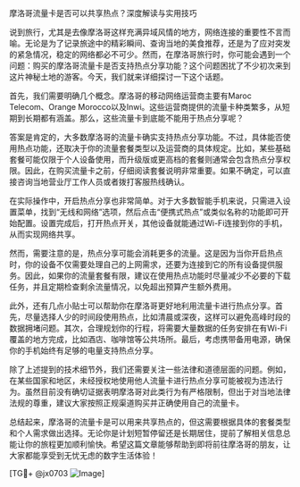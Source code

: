 摩洛哥流量卡是否可以共享热点？深度解读与实用技巧

说到旅行，尤其是去像摩洛哥这样充满异域风情的地方，网络连接的重要性不言而喻。无论是为了记录旅途中的精彩瞬间、查询当地的美食推荐，还是为了应对突发的紧急情况，稳定的网络都必不可少。然而，在摩洛哥旅行时，你可能会遇到一个问题：购买的摩洛哥流量卡是否支持热点分享功能？这个问题困扰了不少初次来到这片神秘土地的游客。今天，我们就来详细探讨一下这个话题。

首先，我们需要明确几个概念。摩洛哥的移动网络运营商主要有Maroc Telecom、Orange Morocco以及Inwi。这些运营商提供的流量卡种类繁多，从短期到长期都有涵盖。那么，这些流量卡到底能不能用于热点分享呢？

答案是肯定的，大多数摩洛哥的流量卡确实支持热点分享功能。不过，具体能否使用热点功能，还取决于你的流量套餐类型以及运营商的具体规定。比如，某些基础套餐可能仅限于个人设备使用，而升级版或更高档的套餐则通常会包含热点分享权限。因此，在购买流量卡之前，仔细阅读套餐说明非常重要。如果不确定，可以直接咨询当地营业厅工作人员或者拨打客服热线确认。

在实际操作中，开启热点分享也非常简单。对于大多数智能手机来说，只需进入设置菜单，找到“无线和网络”选项，然后点击“便携式热点”或类似名称的功能即可开始配置。设置完成后，打开热点开关，其他设备就能通过Wi-Fi连接到你的手机，从而实现网络共享。

然而，需要注意的是，热点分享可能会消耗更多的流量。这是因为当你开启热点时，你的设备不仅需要处理自己的上网需求，还要为连接到它的所有设备提供服务。因此，如果你的流量套餐有限，建议在使用热点功能时尽量减少不必要的下载任务，并且定期检查剩余流量情况，以免超出预算产生额外费用。

此外，还有几点小贴士可以帮助你在摩洛哥更好地利用流量卡进行热点分享。首先，尽量选择人少的时间段使用热点，比如清晨或深夜，这样可以避免高峰时段的数据拥堵问题。其次，合理规划你的行程，将需要大量数据的任务安排在有Wi-Fi覆盖的地方完成，比如酒店、咖啡馆等公共场所。最后，考虑携带备用电源，确保你的手机始终有足够的电量支持热点分享。

除了上述提到的技术细节外，我们还需要关注一些法律和道德层面的问题。例如，在某些国家和地区，未经授权地使用他人流量卡进行热点分享可能被视为违法行为。虽然目前没有确切证据表明摩洛哥对此类行为有严格限制，但出于对当地法律法规的尊重，建议大家按照正规渠道购买并正确使用自己的流量卡。

总结起来，摩洛哥的流量卡是可以用来共享热点的，但这需要根据具体的套餐类型和个人需求做出选择。无论你是计划短暂停留还是长期居住，提前了解相关信息总能让你的旅程更加顺利愉快。希望这篇文章能够帮助到即将前往摩洛哥的朋友，让大家都能享受到无忧无虑的数字生活体验！

[TG💪+ @jx0703 ![Image](https://github.com/user-attachments/assets/dbca1d08-cadb-493c-b0ec-ad6f7a83f270)]